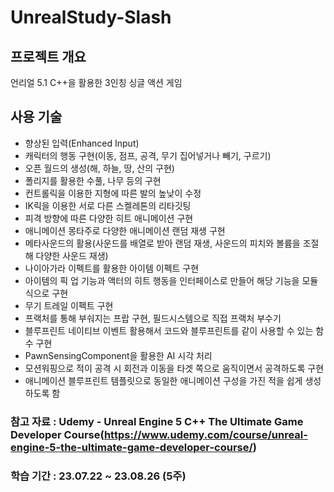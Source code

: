 # UnrealStudy-Slash

## 프로젝트 개요
언리얼 5.1 C++을 활용한 3인칭 싱글 액션 게임

## 사용 기술
- 향상된 입력(Enhanced Input)
- 캐릭터의 행동 구현(이동, 점프, 공격, 무기 집어넣거나 빼기, 구르기)
- 오픈 월드의 생성(해, 하늘, 땅, 산의 구현)
- 폴리지를 활용한 수풀, 나무 등의 구현
- 컨트롤릭을 이용한 지형에 따른 발의 높낮이 수정
- IK릭을 이용한 서로 다른 스켈레톤의 리타깃팅
- 피격 방향에 따른 다양한 히트 애니메이션 구현
- 애니메이션 몽타주로 다양한 애니메이션 랜덤 재생 구현
- 메타사운드의 활용(사운드를 배열로 받아 랜덤 재생, 사운드의 피치와 볼륨을 조절해 다양한 사운드 재생)
- 나이아가라 이펙트를 활용한 아이템 이펙트 구현
- 아이템의 픽 업 기능과 액터의 히트 행동을 인터페이스로 만들어 해당 기능을 모듈식으로 구현
- 무기 트레일 이펙트 구현
- 프랙처를 통해 부숴지는 프랍 구현, 필드시스템으로 직접 프랙처 부수기
- 블루프린트 네이티브 이벤트 활용해서 코드와 블루프린트를 같이 사용할 수 있는 함수 구현
- PawnSensingComponent을 활용한 AI 시각 처리
- 모션워핑으로 적이 공격 시 회전과 이동을 타겟 쪽으로 움직이면서 공격하도록 구현
- 애니메이션 블루프린트 템플릿으로 동일한 애니메이션 구성을 가진 적을 쉽게 생성하도록 함

### 참고 자료 : Udemy - Unreal Engine 5 C++ The Ultimate Game Developer Course(https://www.udemy.com/course/unreal-engine-5-the-ultimate-game-developer-course/)

### 학습 기간 : 23.07.22 ~ 23.08.26 (5주)

